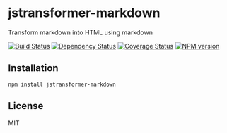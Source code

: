# jstransformer-markdown

Transform markdown into HTML using markdown

[![Build Status](https://img.shields.io/travis/jstransformers/jstransformer-markdown/master.svg)](https://travis-ci.org/jstransformers/jstransformer-markdown)
[![Dependency Status](https://img.shields.io/gemnasium/jstransformers/jstransformer-markdown.svg)](https://gemnasium.com/jstransformers/jstransformer-markdown)
[![Coverage Status](https://img.shields.io/coveralls/jstransformers/jstransformer-markdown/master.svg)](https://coveralls.io/r/jstransformers/jstransformer-markdown?branch=master)
[![NPM version](https://img.shields.io/npm/v/jstransformer-markdown.svg)](https://www.npmjs.org/package/jstransformer-markdown)

## Installation

    npm install jstransformer-markdown

## License

  MIT
